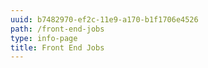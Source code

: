 ```yaml
---
uuid: b7482970-ef2c-11e9-a170-b1f1706e4526
path: /front-end-jobs
type: info-page
title: Front End Jobs
---
```


